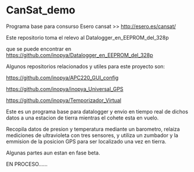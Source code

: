 # CanSat_demo
Programa base para consurso Esero cansat >>  http://esero.es/cansat/


  Este repositorio toma el relevo al Datalogger_en_EEPROM_del_328p
  
  que se puede encontrar en
  https://github.com/inopya/Datalogger_en_EEPROM_del_328p
  
  
Algunos repositorios relacionados y utiles para este proyecto son:

https://github.com/inopya/APC220_GUI_config

https://github.com/inopya/inopya_Universal_GPS

https://github.com/inopya/Temporizador_Virtual


  
Este es un programa base para datalogger y envio en tiempo real de dichos datos a una estacion de tierra mientras el cohete esta en vuelo.

Recopila datos de presion y temperatura mediante un barometro, relaiza mediciones de ultravioleta con tres sensores, y utiliza un zumbador y la emmision de la posicion GPS para ser localizado una vez en tierra.

Algunas partes aun estan en fase beta.

EN PROCESO......
